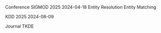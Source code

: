 Conference
SIGMOD 2025 2024-04-18
Entity Resolution 
Entity Matching

KDD 2025 2024-08-09 


Journal
TKDE
